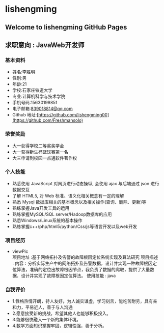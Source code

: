 # lishengming
## Welcome to lishengming GitHub Pages
## 求职意向 : JavaWeb开发师
### 基本资料
* 姓名:李胜明
* 性别:男
* 年龄:21
* 学校:石家庄铁道大学
* 专业:计算机科学与技术学院
* 手机号码:15630199851
* 电子邮箱:839018814@qq.com      
* Github 地址:[https://github.com/lishengming00](https://github.com/Freshmansolo)
### 荣誉奖励
* 大一获得学校二等奖奖学金
* 大一获得新生杯篮球赛第一名
* 大三申请到校园一点通软件著作权
### 个人技能
* 熟悉使用 JavaScript 对网页进行动态操纵, 会使用 ajax 与后端通过 json 进行数据交互   
* 了解 HTML5, 对 Web 标准、语义化相关概念有一定的理解   
* 熟悉 Mysql 数据库相关的基本概念以及相关操作(查询、删除、更新)等
* 熟练掌握Java开发工具的运用
* 熟练掌握MySQL/SQL server/Hadoop数据库的应用
* 熟悉Windows/Linux系统的基本操作
* 熟练掌握c++/php/html5/python/Css/js等语言开发以及web开发
### 项目经历
* viewPic   
  项目地址 :基于网络拓扑及告警的故障根因定位系统实现及算法研究
  项目描述 : 内容：分析实际生产中的网络拓扑及告警数据，设计并实现一种故障根因定位算法，准确的定位出故障根因节点，我负责了数据的爬取，提供了大量数据，设计并实现了故障根因定位算法。
  使用技能 : java
### 自我评价
* 1.性格热情开朗，待人友好，为人诚实谦虚，学习刻苦，能吃苦耐劳，具有亲和力，平易近人，善于与人沟通
* 2.愿意接受新的挑战，希望其他人也能够积极投入。
* 3.能够很快融入一个新的集体环境。
* 4.数学方面知识掌握牢固，逻辑性强，善于分析。
